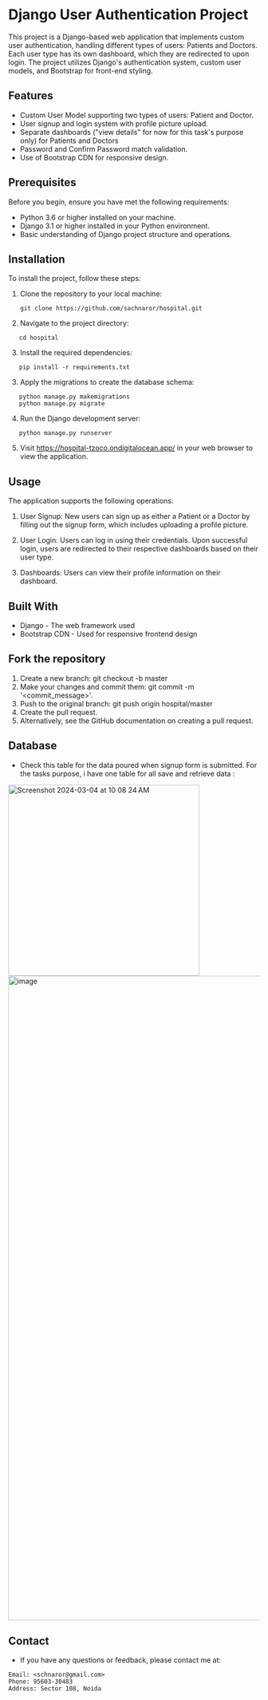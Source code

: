 # Django User Authentication Project

This project is a Django-based web application that implements custom user authentication, handling different types of users: Patients and Doctors. Each user type has its own dashboard, which they are redirected to upon login. The project utilizes Django's authentication system, custom user models, and Bootstrap for front-end styling.

## Features

- Custom User Model supporting two types of users: Patient and Doctor.
- User signup and login system with profile picture upload.
- Separate dashboards ("view details" for now for this task's purpose only) for Patients and Doctors 
- Password and Confirm Password match validation.
- Use of Bootstrap CDN for responsive design.

## Prerequisites

Before you begin, ensure you have met the following requirements:

- Python 3.6 or higher installed on your machine.
- Django 3.1 or higher installed in your Python environment.
- Basic understanding of Django project structure and operations.

## Installation

To install the project, follow these steps:

1. Clone the repository to your local machine:

   ```
   git clone https://github.com/sachnaror/hospital.git

   ```

2. Navigate to the project directory:

```
   cd hospital
```

3. Install the required dependencies:

```
   pip install -r requirements.txt
```

3. Apply the migrations to create the database schema:

```
   python manage.py makemigrations
   python manage.py migrate
```

4. Run the Django development server:

```
   python manage.py runserver
```

5. Visit <https://hospital-tzoco.ondigitalocean.app/> in your web browser to view the application.

## Usage

  The application supports the following operations:

1. User Signup: New users can sign up as either a Patient or a Doctor by filling out the signup form, which includes uploading a profile picture.

2. User Login: Users can log in using their credentials. Upon successful login, users are redirected to their respective dashboards based on their user type.

3. Dashboards: Users can view their profile information on their dashboard.

## Built With

- Django - The web framework used
- Bootstrap CDN - Used for responsive frontend design

## Fork the repository

1. Create a new branch: git checkout -b master
2. Make your changes and commit them: git commit -m '<commit_message>'.
3. Push to the original branch: git push origin hospital/master
4. Create the pull request.
5. Alternatively, see the GitHub documentation on creating a pull request.

## Database

- Check this table for the data poured when signup form is submitted. For the tasks purpose, i have one table for all save and retrieve data :

<img width="383" alt="Screenshot 2024-03-04 at 10 08 24 AM" src="https://github.com/sachnaror/hospital/assets/9551754/2dc5e360-0966-465f-9ab6-0bfd0004613b">

<img width="1292" alt="image" src="https://github.com/sachnaror/hospital/assets/9551754/ca73252b-742b-41b7-864d-9259db8393db">


## Contact

- If you have any questions or feedback, please contact me at:

```
Email: <schnaror@gmail.com>
Phone: 95603-30483
Address: Sector 108, Noida
```
